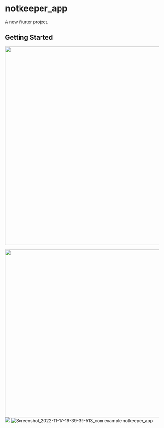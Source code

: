 # notkeeper_app

A new Flutter project.

## Getting Started

<img src="https://user-images.githubusercontent.com/111557931/202640994-cc2b35cb-3d38-4ec7-a992-5e454775ce1c.mp4" style=" height:650px; " data-target="animated-image.originalImage">

<img src="https://user-images.githubusercontent.com/111557931/202268305-b0f3d8a6-d599-4d9f-bf22-5a5f45711653.jpg" style=" height:550px; " data-target="animated-image.originalImage">   <img src="https://user-images.githubusercontent.com/111557931/202640984-57486787-e6dd-4715-ad3b-7343e47d6f9f.jpg">
![Screenshot_2022-11-17-19-39-39-513_com example notkeeper_app]()




